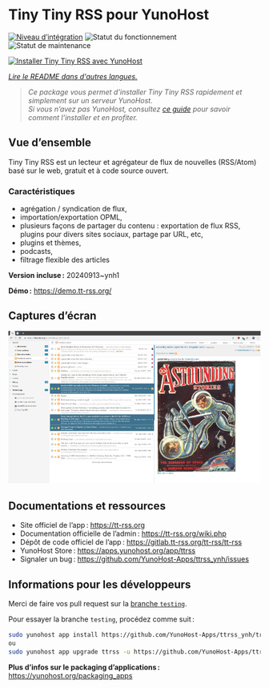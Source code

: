 <!--
Nota bene : ce README est automatiquement généré par <https://github.com/YunoHost/apps/tree/master/tools/readme_generator>
Il NE doit PAS être modifié à la main.
-->

# Tiny Tiny RSS pour YunoHost

[![Niveau d’intégration](https://dash.yunohost.org/integration/ttrss.svg)](https://ci-apps.yunohost.org/ci/apps/ttrss/) ![Statut du fonctionnement](https://ci-apps.yunohost.org/ci/badges/ttrss.status.svg) ![Statut de maintenance](https://ci-apps.yunohost.org/ci/badges/ttrss.maintain.svg)

[![Installer Tiny Tiny RSS avec YunoHost](https://install-app.yunohost.org/install-with-yunohost.svg)](https://install-app.yunohost.org/?app=ttrss)

*[Lire le README dans d'autres langues.](./ALL_README.md)*

> *Ce package vous permet d’installer Tiny Tiny RSS rapidement et simplement sur un serveur YunoHost.*  
> *Si vous n’avez pas YunoHost, consultez [ce guide](https://yunohost.org/install) pour savoir comment l’installer et en profiter.*

## Vue d’ensemble

Tiny Tiny RSS est un lecteur et agrégateur de flux de nouvelles (RSS/Atom) basé sur le web, gratuit et à code source ouvert.

### Caractéristiques

- agrégation / syndication de flux,
- importation/exportation OPML,
- plusieurs façons de partager du contenu : exportation de flux RSS, plugins pour divers sites sociaux, partage par URL, etc,
- plugins et thèmes,
- podcasts,
- filtrage flexible des articles


**Version incluse :** 20240913~ynh1

**Démo :** <https://demo.tt-rss.org/>

## Captures d’écran

![Capture d’écran de Tiny Tiny RSS](./doc/screenshots/screenshot.png)

## Documentations et ressources

- Site officiel de l’app : <https://tt-rss.org>
- Documentation officielle de l’admin : <https://tt-rss.org/wiki.php>
- Dépôt de code officiel de l’app : <https://gitlab.tt-rss.org/tt-rss/tt-rss>
- YunoHost Store : <https://apps.yunohost.org/app/ttrss>
- Signaler un bug : <https://github.com/YunoHost-Apps/ttrss_ynh/issues>

## Informations pour les développeurs

Merci de faire vos pull request sur la [branche `testing`](https://github.com/YunoHost-Apps/ttrss_ynh/tree/testing).

Pour essayer la branche `testing`, procédez comme suit :

```bash
sudo yunohost app install https://github.com/YunoHost-Apps/ttrss_ynh/tree/testing --debug
ou
sudo yunohost app upgrade ttrss -u https://github.com/YunoHost-Apps/ttrss_ynh/tree/testing --debug
```

**Plus d’infos sur le packaging d’applications :** <https://yunohost.org/packaging_apps>
